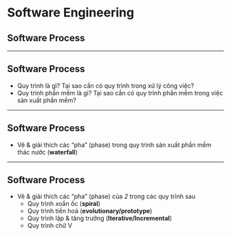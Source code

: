 # Software Engineering
## Software Process

---

## Software Process

- Quy trình là gì? Tại sao cần có quy trình trong xử lý công việc?
- Quy trình phần mềm là gì? Tại sao cần có quy trình phần mềm trong việc sản xuất phần mềm?

---

## Software Process
				
- Vẽ & giải thích các “pha” (phase) trong quy trình sản xuất phần mềm thác nước (**waterfall**)

---

## Software Process
				
- Vẽ & giải thích các “pha” (phase) của _2_ trong các quy trình sau
  - Quy trình xoắn ốc (**spiral**)
  - Quy trình tiến hoá (**evolutionary/prototype**)
  - Quy trình lặp & tăng trưởng (**Iterative/Incremental**)
  - Quy trình chữ V